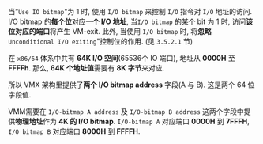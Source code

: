 
当”`Use IO bitmap`"为 1 时, 使用 `I/O bitmap` 来控制 `I/O` 指令对 `I/O` 地址的访问. I/O bitmap 的**每个位**对应**一个 I/O 地址**, 当`I/O bitmap` 的某个 bit 为 1 时, 访问**该位对应的端口**将产生 VM-exit. 此外, 当使用 `I/O bitmap` 时, 将**忽略** `Unconditional I/O exiting`"控制位的作用. (见 `3.5.2.1` 节)

在 `x86/64` 体系中共有 **64K I/O 空间**(65536个 IO 端口), 地址从 **0000H** 至 **FFFFh**. 那么, **64K 个地址值**需要有 **8K 字节**来对应. 

所以 VMX 架构里提供了**两个 I/O bitmap address** 字段(A 与 B). 这是两个 64 位字段值.

VMM需要在 `I/O-bitmap A address` 及 `I/O-bitmap B address` 这两个字段中提供**物理地址**作为 **4K 的 I/O bitmap**. `I/O-bitmap A` 对应端口 **0000H** 到 **7FFFH**, `I/O bitmap B` 对应端口 **8000H** 到 **FFFFH**.
